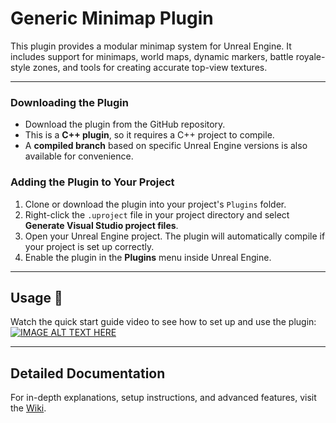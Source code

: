 # Generic Minimap Plugin

This plugin provides a modular minimap system for Unreal Engine. It includes support for minimaps, world maps, dynamic markers, battle royale-style zones, and tools for creating accurate top-view textures.

---

### Downloading the Plugin
- Download the plugin from the GitHub repository.
- This is a **C++ plugin**, so it requires a C++ project to compile.
- A **compiled branch** based on specific Unreal Engine versions is also available for convenience.

### Adding the Plugin to Your Project
1. Clone or download the plugin into your project's `Plugins` folder.
2. Right-click the `.uproject` file in your project directory and select **Generate Visual Studio project files**.  
3. Open your Unreal Engine project. The plugin will automatically compile if your project is set up correctly.
4. Enable the plugin in the **Plugins** menu inside Unreal Engine.

---

## Usage 🎥
Watch the quick start guide video to see how to set up and use the plugin:
[![IMAGE ALT TEXT HERE](https://img.youtube.com/vi/uBdLSil9oZY/0.jpg)](https://www.youtube.com/watch?v=uBdLSil9oZY)

---

## Detailed Documentation
For in-depth explanations, setup instructions, and advanced features, visit the [Wiki](https://github.com/at0micarrow/GenericMinimap/wiki).